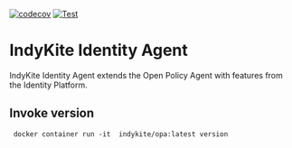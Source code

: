 [![codecov](https://codecov.io/gh/indykite/opa-indykite-plugin/branch/master/graph/badge.svg?token=3EzXq6WyAr)](https://codecov.io/gh/indykite/opa-indykite-plugin)
[![Test](https://github.com/indykite/opa-indykite-plugin/actions/workflows/build-and-publish.yaml/badge.svg)](https://github.com/indykite/opa-indykite-plugin/actions/workflows/build-and-publish.yaml)

# IndyKite Identity Agent

IndyKite Identity Agent extends the Open Policy Agent with features from
the Identity Platform.

## Invoke version

```shell script
 docker container run -it  indykite/opa:latest version
```
